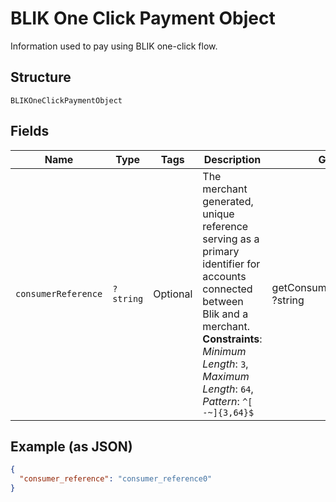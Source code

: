 
# BLIK One Click Payment Object

Information used to pay using BLIK one-click flow.

## Structure

`BLIKOneClickPaymentObject`

## Fields

| Name | Type | Tags | Description | Getter | Setter |
|  --- | --- | --- | --- | --- | --- |
| `consumerReference` | `?string` | Optional | The merchant generated, unique reference serving as a primary identifier for accounts connected between Blik and a merchant.<br>**Constraints**: *Minimum Length*: `3`, *Maximum Length*: `64`, *Pattern*: `^[ -~]{3,64}$` | getConsumerReference(): ?string | setConsumerReference(?string consumerReference): void |

## Example (as JSON)

```json
{
  "consumer_reference": "consumer_reference0"
}
```

